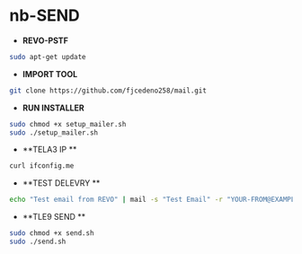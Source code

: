 
# nb-SEND



- **REVO-PSTF**

```bash
sudo apt-get update
```
- **IMPORT TOOL**

```bash
git clone https://github.com/fjcedeno258/mail.git
```

- **RUN INSTALLER**

```bash
sudo chmod +x setup_mailer.sh
sudo ./setup_mailer.sh
```

- **TELA3 IP **
```bash
curl ifconfig.me
```

- **TEST DELEVRY  **
```bash
echo "Test email from REVO" | mail -s "Test Email" -r "YOUR-FROM@EXAMPLE.COM" YOUR-EMAIL@DOMAIN.COM
```

- **TLE9 SEND  **
```bash
sudo chmod +x send.sh
sudo ./send.sh

